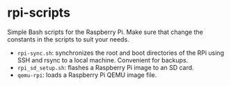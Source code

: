 # rpi-scripts

Simple Bash scripts for the Raspberry Pi.
Make sure that change the constants in the scripts to suit your needs.

* `rpi-sync.sh`: synchronizes the root and boot directories of the RPi using SSH and rsync to a local machine. Convenient for backups.
* `rpi_sd_setup.sh`: flashes a Raspberry Pi image to an SD card.
* `qemu-rpi`: loads a Raspberry Pi QEMU image file.


